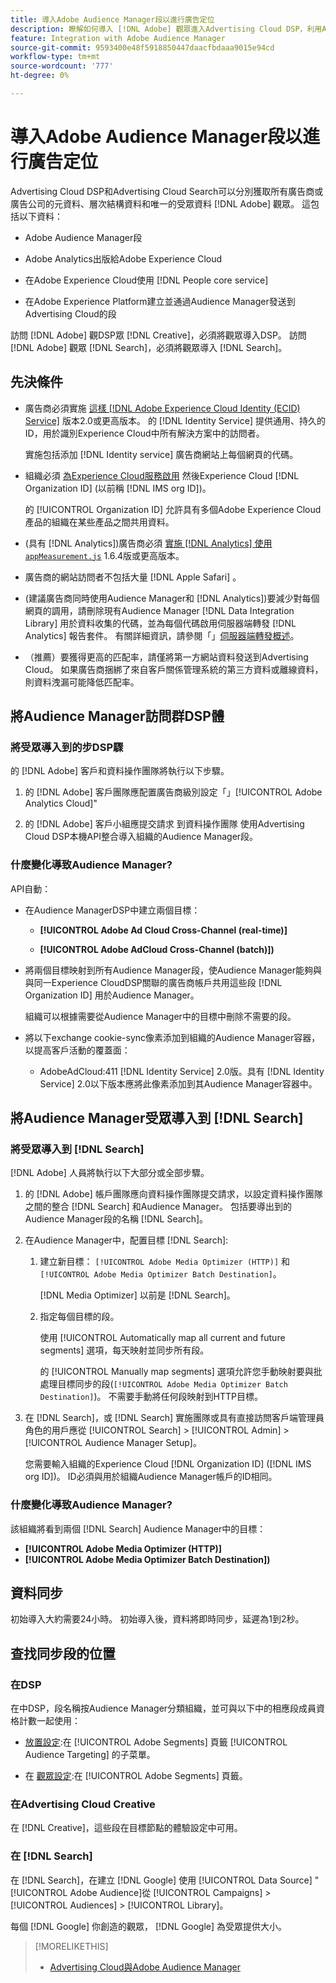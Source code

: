 ```yaml
---
title: 導入Adobe Audience Manager段以進行廣告定位
description: 瞭解如何導入 [!DNL Adobe] 觀眾進入Advertising Cloud DSP，利用Adobe Audience Manager搜索
feature: Integration with Adobe Audience Manager
source-git-commit: 9593400e48f5918850447daacfbdaaa9015e94cd
workflow-type: tm+mt
source-wordcount: '777'
ht-degree: 0%

---
```


# 導入Adobe Audience Manager段以進行廣告定位

Advertising Cloud DSP和Advertising Cloud Search可以分別獲取所有廣告商或廣告公司的元資料、層次結構資料和唯一的受眾資料 [!DNL Adobe] 觀眾<!-- segments or audiences? Standardize terms per AAM's docs -->。 這包括以下資料：

* Adobe Audience Manager段

* Adobe Analytics出版給Adobe Experience Cloud

* 在Adobe Experience Cloud使用 [!DNL People core service]

* 在Adobe Experience Platform建立並通過Audience Manager發送到Advertising Cloud的段

訪問 [!DNL Adobe] 觀DSP眾 [!DNL Creative]，必須將觀眾導入DSP。 訪問 [!DNL Adobe] 觀眾 [!DNL Search]，必須將觀眾導入 [!DNL Search]。

## 先決條件

* 廣告商必須實施 [這樣 [!DNL Adobe Experience Cloud Identity (ECID) Service]](https://experienceleague.adobe.com/docs/id-service/using/intro/overview.html) 版本2.0或更高版本。 的 [!DNL Identity Service] 提供通用、持久的ID，用於識別Experience Cloud中所有解決方案中的訪問者。

   實施包括添加 [!DNL Identity service] 廣告商網站上每個網頁的代碼。

* 組織必須 [為Experience Cloud服務啟用](https://experienceleague.adobe.com/docs/core-services/interface/services/core-services.html) 然後Experience Cloud [!DNL Organization ID] (以前稱 [!DNL IMS org ID])。

   的 [!UICONTROL Organization ID] 允許具有多個Adobe Experience Cloud產品的組織在某些產品之間共用資料。

* (具有 [!DNL Analytics])廣告商必須 [實施 [!DNL Analytics] 使用 `appMeasurement.js`](https://experienceleague.adobe.com/docs/analytics/implementation/js/overview.html) 1.6.4版或更高版本。

* 廣告商的網站訪問者不包括大量 [!DNL Apple Safari] 。

* (建議廣告商同時使用Audience Manager和 [!DNL Analytics])要減少對每個網頁的調用，請刪除現有Audience Manager [!DNL Data Integration Library] 用於資料收集的代碼，並為每個代碼啟用伺服器端轉發 [!DNL Analytics] 報告套件。 有關詳細資訊，請參閱「」[伺服器端轉發概述](https://experienceleague.adobe.com/docs/analytics/admin/admin-tools/server-side-forwarding/ssf.html)。

* （推薦）要獲得更高的匹配率，請僅將第一方網站資料發送到Advertising Cloud。 如果廣告商捆綁了來自客戶關係管理系統的第三方資料或離線資料，則資料洩漏可能降低匹配率。

## 將Audience Manager訪問群DSP體

### 將受眾導入到的步DSP驟

的 [!DNL Adobe] 客戶和資料操作團隊將執行以下步驟。

1. 的 [!DNL Adobe] 客戶團隊應配置廣告商級別設定「」[!UICONTROL Adobe Analytics Cloud]&quot;

1. 的 [!DNL Adobe] 客戶小組應提交請求<!-- Submit a request as a JIRA task? --> 到資料操作團隊<!-- implementation team? --> 使用Advertising Cloud DSP本機API整合導入組織的Audience Manager段。

### 什麼變化導致Audience Manager?

API自動：

* 在Audience ManagerDSP中建立兩個目標：

   * **[!UICONTROL Adobe Ad Cloud Cross-Channel (real-time)]**

   * **[!UICONTROL Adobe AdCloud Cross-Channel (batch)])**

* 將兩個目標映射到所有Audience Manager段，使Audience Manager能夠與與同一Experience CloudDSP關聯的廣告商帳戶共用這些段 [!DNL Organization ID] 用於Audience Manager。 <!-- Verify -->

   組織可以根據需要從Audience Manager中的目標中刪除不需要的段。

* 將以下exchange cookie-sync像素添加到組織的Audience Manager容器，以提高客戶活動的覆蓋面：

   * AdobeAdCloud:411 [!DNL Identity Service] 2.0版。具有 [!DNL Identity Service] 2.0以下版本應將此像素添加到其Audience Manager容器中。

## 將Audience Manager受眾導入到 [!DNL Search]

### 將受眾導入到 [!DNL Search]

[!DNL Adobe] 人員將執行以下大部分或全部步驟。

1. 的 [!DNL Adobe] 帳戶團隊應向資料操作團隊提交請求，以設定資料操作團隊之間的整合 [!DNL Search] 和Audience Manager。 包括要導出到的Audience Manager段的名稱 [!DNL Search]。

1. 在Audience Manager中，配置目標 [!DNL Search]:

   1. 建立新目標： `[!UICONTROL Adobe Media Optimizer (HTTP)]` 和 `[!UICONTROL Adobe Media Optimizer Batch Destination]`。

      [!DNL Media Optimizer] 以前是 [!DNL Search]。

   1. 指定每個目標的段。

      使用 [!UICONTROL Automatically map all current and future segments] 選項，每天映射並同步所有段。

      的 [!UICONTROL Manually map segments] 選項允許您手動映射要與批處理目標同步的段(`[!UICONTROL Adobe Media Optimizer Batch Destination]`)。 不需要手動將任何段映射到HTTP目標。

1. 在 [!DNL Search]，或 [!DNL Search] 實施團隊或具有直接訪問客戶端管理員角色的用戶應從 [!UICONTROL Search] > [!UICONTROL Admin] > [!UICONTROL Audience Manager Setup]。

   您需要輸入組織的Experience Cloud [!DNL Organization ID] ([!DNL IMS org ID])。 ID必須與用於組織Audience Manager帳戶的ID相同。

### 什麼變化導致Audience Manager?

該組織將看到兩個 [!DNL Search] Audience Manager中的目標：

* **[!UICONTROL Adobe Media Optimizer (HTTP)]**
* **[!UICONTROL Adobe Media Optimizer Batch Destination])**

## 資料同步

初始導入大約需要24小時。 初始導入後，資料將即時同步，延遲為1到2秒。

<!--
### How DSP Syncs the Data

DSP syncs the data automatically using the [!DNL Adobe Experience Cloud Identity (ECID) Service]. During synchronization, the [!DNL ECID Service] calls Advertising Cloud at [!DNL cm.eversttech.net]. Because Advertising Cloud is a trusted domain, ID syncs take place from parent pages rather than within the destination publishing iframes, as they do with most third-party activation partners. Audience Manager identifies unique users by device IDs, using the [Audience Manager [!DNL Unique User ID (AAM UUID)]](https://experienceleague.adobe.com/docs/audience-manager/user-guide/reference/ids-in-aam.html#global-device-ids), also called the [!DNL Device ID].
 
![Synchronization of [!DNL Adobe] audiences in DSP](/help/integrations/assets/audience-manager-sync.png)

### How Search Syncs the Data
-->

<!-- 
Segment membership data is sent only after one of the following events occurs:

* (Advertisers with DSP):

  * The segment is targeted in an Advertising Cloud display ad.

  * The segment is added to the [!DNL Adobe AdCloud Cross-Channel] batch and real-time destinations within the Audience Manager user interface.

* (Advertisers with [!DNL Search]):

  * The segment is targeted in an Advertising Cloud search ad.

  * The segment is added to the [!DNL Adobe Media Optimizer] batch and HTTP destinations within the Audience Manager user interface.
 -->
<!-- Is membership data/whatever available in Creative? If so, does it show the same as DSP? -->

## 查找同步段的位置

### 在DSP

在中DSP，段名稱按Audience Manager分類組織，並可與以下中的相應段成員資格計數一起使用：

* [放置設定](https://experienceleague.adobe.com/docs/advertising-cloud/dsp/campaign-management/placements/placement-settings.html?#audience-targeting):在 [!UICONTROL Adobe Segments] 頁籤 [!UICONTROL Audience Targeting] 的子菜單。

* 在 [觀眾設定](/help/dsp/audiences/audience-settings.md):在 [!UICONTROL Adobe Segments] 頁籤。

### 在Advertising Cloud Creative

在 [!DNL Creative]，這些段在目標節點的體驗設定中可用。

### 在 [!DNL Search]

在 [!DNL Search]，在建立 [!DNL Google] 使用 [!UICONTROL Data Source] &quot;[!UICONTROL Adobe Audience]從 [!UICONTROL Campaigns] > [!UICONTROL Audiences] > [!UICONTROL Library]。

每個 [!DNL Google] 你創造的觀眾， [!DNL Google] 為受眾提供大小。

>[!MORELIKETHIS]
>
>* [Advertising Cloud與Adobe Audience Manager](/help/integrations/audience-manager/overview.md)

